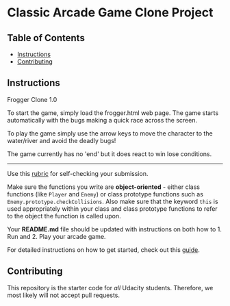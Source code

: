 # Classic Arcade Game Clone Project

## Table of Contents

- [Instructions](#instructions)
- [Contributing](#contributing)

## Instructions

Frogger Clone 1.0

To start the game, simply load the frogger.html web page. The game starts automatically with the bugs making a quick race across the screen.

To play the game simply use the arrow keys to move the character to the water/river and avoid the deadly bugs!

The game currently has no 'end' but it does react to win lose conditions.

-------------------------------------------------------------------------------

Use this [rubric](https://review.udacity.com/#!/rubrics/15/view) for self-checking your submission.

Make sure the functions you write are **object-oriented** - either class functions (like `Player` and `Enemy`) or class prototype functions such as `Enemy.prototype.checkCollisions`. Also make sure that the keyword `this` is used appropriately within your class and class prototype functions to refer to the object the function is called upon.

Your **README.md** file should be updated with instructions on both how to 1. Run and 2. Play your arcade game.

For detailed instructions on how to get started, check out this [guide](https://docs.google.com/document/d/1v01aScPjSWCCWQLIpFqvg3-vXLH2e8_SZQKC8jNO0Dc/pub?embedded=true).

## Contributing

This repository is the starter code for _all_ Udacity students. Therefore, we most likely will not accept pull requests.
